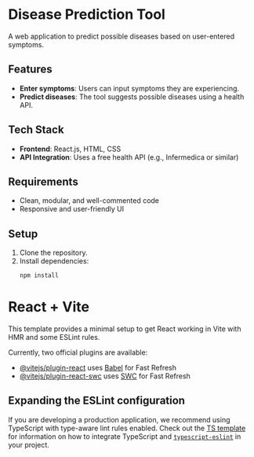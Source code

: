 

# Disease Prediction Tool

A web application to predict possible diseases based on user-entered symptoms.

## Features

- **Enter symptoms**: Users can input symptoms they are experiencing.
- **Predict diseases**: The tool suggests possible diseases using a health API.

## Tech Stack

- **Frontend**: React.js, HTML, CSS
- **API Integration**: Uses a free health API (e.g., Infermedica or similar)

## Requirements

- Clean, modular, and well-commented code
- Responsive and user-friendly UI

## Setup

1. Clone the repository.
2. Install dependencies:  
   ```bash
   npm install 

   
# React + Vite

This template provides a minimal setup to get React working in Vite with HMR and some ESLint rules.

Currently, two official plugins are available:

- [@vitejs/plugin-react](https://github.com/vitejs/vite-plugin-react/blob/main/packages/plugin-react) uses [Babel](https://babeljs.io/) for Fast Refresh
- [@vitejs/plugin-react-swc](https://github.com/vitejs/vite-plugin-react/blob/main/packages/plugin-react-swc) uses [SWC](https://swc.rs/) for Fast Refresh

## Expanding the ESLint configuration

If you are developing a production application, we recommend using TypeScript with type-aware lint rules enabled. Check out the [TS template](https://github.com/vitejs/vite/tree/main/packages/create-vite/template-react-ts) for information on how to integrate TypeScript and [`typescript-eslint`](https://typescript-eslint.io) in your project.

